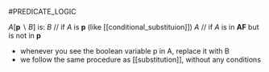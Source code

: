 #PREDICATE_LOGIC 

$A[\textbf{p} \backslash B]$ is:
	$B$ // if $A$ is $\textbf{p}$ (like [[conditional_substituion]]) 
	$A$ // if $A$ is in $\textbf{AF}$ but is not in $\textbf{p}$

- whenever you see the boolean variable p in A, replace it with B  
- we follow the same procedure as [[substitution]], without any conditions

